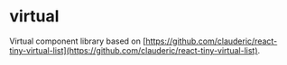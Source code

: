 # virtual

Virtual component library based on [https://github.com/clauderic/react-tiny-virtual-list](https://github.com/clauderic/react-tiny-virtual-list).
